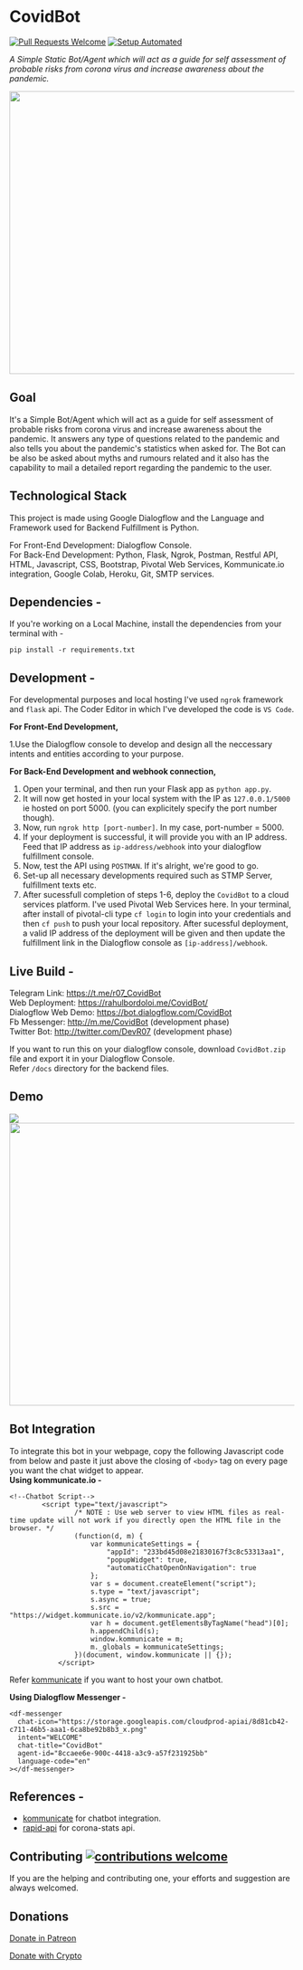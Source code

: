 # CovidBot

[![Pull Requests Welcome](https://img.shields.io/badge/PRs-welcome-brightgreen.svg?style=flat)](http://makeapullrequest.com)
[![Setup Automated](https://img.shields.io/badge/setup-automated-blue?logo=gitpod)](https://gitpod.io/from-referrer/)

<i>A Simple Static Bot/Agent which will act as a guide for self assessment of probable risks from corona virus and increase awareness about the pandemic.</i>

<img src="https://github.com/rahulbordoloi/CovidBot/blob/master/corona.jpg" width="800" height="500">

## Goal

It's a Simple Bot/Agent which will act as a guide for self assessment of probable risks from corona virus and increase awareness about the pandemic. It answers any type of questions related to the pandemic and also tells you about the pandemic's statistics when asked for. The Bot can be also be asked about myths and rumours related and it also has the capability to mail a detailed report regarding the pandemic to the user. 

## Technological Stack

This project is made using Google Dialogflow and the Language and Framework used for Backend Fulfillment is Python.

For Front-End Development: Dialogflow Console. <br>
For Back-End Development: Python, Flask, Ngrok, Postman, Restful API, HTML, Javascript, CSS, Bootstrap, Pivotal Web Services, Kommunicate.io integration, Google Colab, Heroku, Git, SMTP services. 

## Dependencies - 

If you're working on a Local Machine, install the dependencies from your terminal with -
 ```
 pip install -r requirements.txt
 ```
 
 ## Development -
 
For developmental purposes and local hosting I've used ```ngrok``` framework and ```flask``` api. The Coder Editor in which I've developed the code is ```VS Code```.

<b>For Front-End Development,</b><br>

1.Use the Dialogflow console to develop and design all the neccessary intents and entities according to your purpose.

<b>For Back-End Development and webhook connection, </b><br>

1. Open your terminal, and then run your Flask app as ```python app.py```.
2. It will now get hosted in your local system with the IP as ```127.0.0.1/5000``` ie hosted on port 5000. (you can explicitely specify the port number though).
3. Now, run ```ngrok http [port-number]```. In my case, port-number = 5000.
4. If your deployment is successful, it will provide you with an IP address. Feed that IP address as ```ip-address/webhook``` into your dialogflow fulfillment console.
5. Now, test the API using ```POSTMAN```. If it's alright, we're good to go.
6. Set-up all necessary developments required such as STMP Server, fulfillment texts etc.
7. After sucessfull completion of steps 1-6, deploy the ```CovidBot``` to a cloud services platform. I've used Pivotal Web Services here. In your terminal, after install of pivotal-cli type ```cf login``` to login into your credentials and then ```cf push``` to push your local repository. After sucessful deployment, a valid IP address of the deployment will be given and then update the fulfillment link in the Dialogflow console as ```[ip-address]/webhook```. 
 
## Live Build -

Telegram Link: https://t.me/r07_CovidBot                                                            
Web Deployment: https://rahulbordoloi.me/CovidBot/ <br>
Dialogflow Web Demo: https://bot.dialogflow.com/CovidBot <br> 
Fb Messenger: http://m.me/CovidBot (development phase) <br>
Twitter Bot: http://twitter.com/DevR07 (development phase) <br>

If you want to run this on your dialogflow console, download ```CovidBot.zip``` file and export it in your Dialogflow Console. <br>
Refer ```/docs``` directory for the backend files.


## Demo

![](web.gif)
<img src="https://github.com/rahulbordoloi/CovidBot/blob/master/ss.JPG" width="800" height="500">

## Bot Integration

To integrate this bot in your webpage, copy the following Javascript code from below and paste it just above the closing of ```<body>``` tag on every page you want the chat widget to appear. <br>
<b>Using kommunicate.io -</b>
```
<!--Chatbot Script-->
        <script type="text/javascript">
                /* NOTE : Use web server to view HTML files as real-time update will not work if you directly open the HTML file in the browser. */
                (function(d, m) {
                    var kommunicateSettings = {
                        "appId": "233bd45d08e21830167f3c8c53313aa1",
                        "popupWidget": true,
                        "automaticChatOpenOnNavigation": true
                    };
                    var s = document.createElement("script");
                    s.type = "text/javascript";
                    s.async = true;
                    s.src = "https://widget.kommunicate.io/v2/kommunicate.app";
                    var h = document.getElementsByTagName("head")[0];
                    h.appendChild(s);
                    window.kommunicate = m;
                    m._globals = kommunicateSettings;
                })(document, window.kommunicate || {});
            </script>
```
Refer [kommunicate](https://kommunicate.io) if you want to host your own chatbot.

<b>Using Dialogflow Messenger -</b>

```<script src="https://www.gstatic.com/dialogflow-console/fast/messenger/bootstrap.js?v=1"></script>
<df-messenger
  chat-icon="https://storage.googleapis.com/cloudprod-apiai/8d81cb42-c711-46b5-aaa1-6ca8be92b8b3_x.png"
  intent="WELCOME"
  chat-title="CovidBot"
  agent-id="8ccaee6e-900c-4418-a3c9-a57f231925bb"
  language-code="en"
></df-messenger>
```

## References -

* [kommunicate](https://kommunicate.io) for chatbot integration.
* [rapid-api](https://rapidapi.com) for corona-stats api.

## Contributing [![contributions welcome](https://img.shields.io/badge/contributions-welcome-brightgreen.svg?style=flat)](https://github.com/dwyl/esta/issues)

If you are the helping and contributing one, your efforts and suggestion are always welcomed.

## Donations

[Donate in Patreon](https://patreon.com/rahulbordoloi) <br>
<div>
  <a class="donate-with-crypto"
     href="https://commerce.coinbase.com/checkout/c2be6faa-ef33-40ea-9a18-6054fe6d75a0">
    Donate with Crypto
  </a>
</div>
